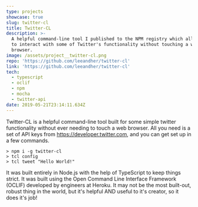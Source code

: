 ```yaml
---
type: projects
showcase: true
slug: twitter-cl
title: Twitter-CL
description: >-
  A helpful command-line tool I published to the NPM registry which allows you
  to interact with some of Twitter's functionality without touching a web
  browser.
image: /assets/project__twitter-cl.png
repo: 'https://github.com/leeandher/twitter-cl'
link: 'https://github.com/leeandher/twitter-cl'
tech:
  - typescript
  - oclif
  - npm
  - mocha
  - twitter-api
date: 2019-05-21T23:14:11.634Z
---
```

Twitter-CL is a helpful command-line tool built for some simple twitter functionality without ever needing to touch a web browser. All you need is a set of API keys from https://developer.twitter.com, and you can get set up in a few commands.

```
> npm i -g twitter-cl
> tcl config
> tcl tweet "Hello World!"
```

It was built entirely in Node.js with the help of TypeScript to keep things strict. It was built using the Open Command Line Interface Framework (OCLIF) developed by engineers at Heroku. It may not be the most built-out, robust thing in the world, but it's helpful AND useful to it's creator, so it does it's job!
